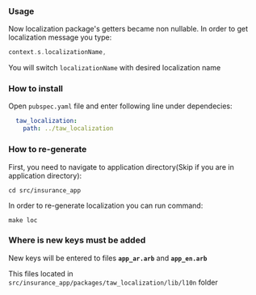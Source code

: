 ### Usage

Now localization package's getters became non nullable. In order to get localization message you type:

```dart
context.s.localizationName,
```
You will switch `localizationName` with desired localization name

### How to install
Open ```pubspec.yaml``` file and enter following line under dependecies:

```yaml
  taw_localization:
    path: ../taw_localization
```    

### How to re-generate
First, you need to navigate to application directory(Skip if you are in application directory): 

```
cd src/insurance_app
```

In order to re-generate localization you can run command:

```
make loc
```

### Where is new keys must be added
New keys will be entered to files **`app_ar.arb`** and **`app_en.arb`**

This files located in `src/insurance_app/packages/taw_localization/lib/l10n` folder

